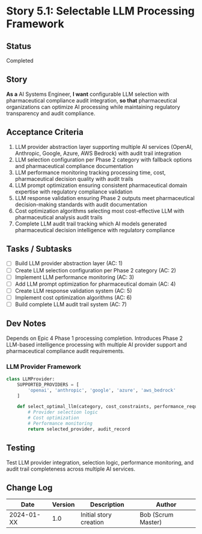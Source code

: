 # Story 5.1: Selectable LLM Processing Framework

## Status
Completed

## Story
**As a** AI Systems Engineer,
**I want** configurable LLM selection with pharmaceutical compliance audit integration,
**so that** pharmaceutical organizations can optimize AI processing while maintaining regulatory transparency and audit compliance.

## Acceptance Criteria
1. LLM provider abstraction layer supporting multiple AI services (OpenAI, Anthropic, Google, Azure, AWS Bedrock) with audit trail integration
2. LLM selection configuration per Phase 2 category with fallback options and pharmaceutical compliance documentation
3. LLM performance monitoring tracking processing time, cost, pharmaceutical decision quality with audit trails
4. LLM prompt optimization ensuring consistent pharmaceutical domain expertise with regulatory compliance validation
5. LLM response validation ensuring Phase 2 outputs meet pharmaceutical decision-making standards with audit documentation
6. Cost optimization algorithms selecting most cost-effective LLM with pharmaceutical analysis audit trails
7. Complete LLM audit trail tracking which AI models generated pharmaceutical decision intelligence with regulatory compliance

## Tasks / Subtasks
- [ ] Build LLM provider abstraction layer (AC: 1)
- [ ] Create LLM selection configuration per Phase 2 category (AC: 2)
- [ ] Implement LLM performance monitoring (AC: 3)
- [ ] Add LLM prompt optimization for pharmaceutical domain (AC: 4)
- [ ] Create LLM response validation system (AC: 5)
- [ ] Implement cost optimization algorithms (AC: 6)
- [ ] Build complete LLM audit trail system (AC: 7)

## Dev Notes
Depends on Epic 4 Phase 1 processing completion. Introduces Phase 2 LLM-based intelligence processing with multiple AI provider support and pharmaceutical compliance audit requirements.

### LLM Provider Framework
```python
class LLMProvider:
    SUPPORTED_PROVIDERS = [
        'openai', 'anthropic', 'google', 'azure', 'aws_bedrock'
    ]

    def select_optimal_llm(category, cost_constraints, performance_requirements):
        # Provider selection logic
        # Cost optimization
        # Performance monitoring
        return selected_provider, audit_record
```

## Testing
Test LLM provider integration, selection logic, performance monitoring, and audit trail completeness across multiple AI services.

## Change Log
| Date | Version | Description | Author |
|------|---------|-------------|--------|
| 2024-01-XX | 1.0 | Initial story creation | Bob (Scrum Master) |
